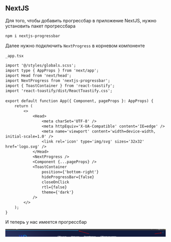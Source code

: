 
## NextJS

Для того, чтобы добавить прогрессбар в приложение NextJS, нужно установить пакет прогрессбара

```bash
npm i nextjs-progressbar
```

Далее нужно подключить `NextProgress` в корневом компоненте

`_app.tsx`
```JSX
import '@/styles/globals.scss';
import type { AppProps } from 'next/app';
import Head from 'next/head';
import NextProgress from 'nextjs-progressbar';
import { ToastContainer } from 'react-toastify';
import 'react-toastify/dist/ReactToastify.css';

export default function App({ Component, pageProps }: AppProps) {
	return (
		<>
			<Head>
				<meta charSet='UTF-8' />
				<meta httpEquiv='X-UA-Compatible' content='IE=edge' />
				<meta name='viewport' content='width=device-width, initial-scale=1.0' />
				<link rel='icon' type='img/svg' sizes='32x32' href='logo.svg' />
			</Head>
			<NextProgress />
			<Component {...pageProps} />
			<ToastContainer
				position={'bottom-right'}
				hideProgressBar={false}
				closeOnClick
				rtl={false}
				theme={'dark'}
			/>
		</>
	);
}
```

И теперь у нас имеется прогрессбар

![](_png/084accfa7c4d7bff2589d104ce283487.png)
